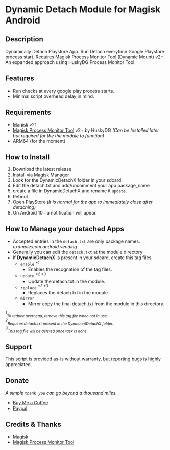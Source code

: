 # **Dynamic Detach Module for Magisk Android**

## Description
Dynamically Detach Playstore App. Run Detach everytime Google Playstore process start. Requires Magisk Process Monitor Tool (Dynamic Mount) v2+.
An expanded approach using HuskyDG Process Monitor Tool.

## Features
* Run checks at every google play process starts.
* Minimal script overhead delay in mind.

## Requirements
* [Magisk](https://github.com/topjohnwu/Magisk) v21
* [Magisk Process Monitor Tool](https://github.com/Magisk-Modules-Alt-Repo/magisk_proc_monitor) v2+ by HuskyDG *(Can be Installed later but required for the the module to function)*
* ARM64 (for the moment)

## How to Install
1. Download the latest release
2. Install via Magisk Manager
3. Look for the DynamicDetachX folder in your sdcard.
4. Edit the detach.txt and add/uncomment your app package_name
5. create a file in DynamicDetachX and rename it ```update```.
6. Reboot
7. Open PlayStore *(It is normal for the app to immediately close after detaching)*
8. On Android 10+ a notification will apear.

## How to Manage your detached Apps
* Accepted entries in the ```detach.txt``` are only package names. *example:com.android.vending*
* Generally you can edit the ```detach.txt``` at the module directory
* If **DynamicDetachX** is present in your sdcard, create this tag files
    * ```enable``` *<sup>\*1</sup>*
        - Enables the recognation of the tag files. 
    * ```update``` *<sup>\*2 \*3</sup>*
        - Update the detach.txt in the module. 
    * ```replace``` *<sup>\*2 \*3</sup>*
        - Replaces the detach.txt in the module.
    * ```mirror```
        - Mirror copy the final detach.txt from the module in this directory.

*<sup>1</sup><sub>To reduce overhead, remove this tag file when not in use.</sub>*  
*<sup>2</sup><sub>Requires detach.txt present in the DynmountDetachX folder.</sub>*  
*<sup>3</sup><sub>This tag file will be deleted once task is done.</sub>*  

## Support
This script is provided as-is without warranty, but reporting bugs is highly appreciated.

## Donate
*A simple ```thank you``` can go beyond a thousand miles.*
* [Buy Me a Coffee](https://www.buymeacoffee.com/caccabo "A caffine of excitement")
* [Paypal](https://paypal.me/caccabo "PayPal")

## Credits & Thanks
* [Magisk](https://github.com/topjohnwu/Magisk)
* [Magisk Process Monitor Tool](https://github.com/Magisk-Modules-Alt-Repo/magisk_proc_monitor)
